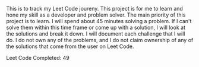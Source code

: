 This is to track my Leet Code joureny. This project is for me to learn and hone my skill as a developer and problem solver. The main priority of this project is to learn. I will spend about 45 minutes solving a problem. If I can't solve them within this time frame or come up with a solution, I will look at the solutions and break it down. I will document each challenge that I will do. I do not own any of the problems, and I do not claim ownership of any of the solutions that come from the user on Leet Code.

Leet Code Completed: 49
